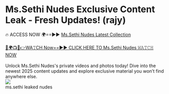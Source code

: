 # Ms.Sethi Nudes Exclusive Content Leak - Fresh Updates! (rajy)

🔥 ACCESS NOW 🌍==►► <a href="https://tinyurl.com/2mz8nhtm" rel="nofollow">Ms.Sethi Nudes Latest Collection</a>
<br><br>
[🔴🌍📺📱👉WA𝚃CH Now==►► CLICK HERE TO Ms.Sethi Nudes 𝚆𝙰𝚃𝙲𝙷 NOW](https://tinyurl.com/2mz8nhtm)
<br><br>
Unlock Ms.Sethi Nudes's private videos and photos today! Dive into the newest 2025 content updates and explore exclusive material you won’t find anywhere else.
<br>
<a href="https://tinyurl.com/2mz8nhtm" rel="nofollow" data-target="animated-image.originalLink"><img src="https://camo.githubusercontent.com/8a4f000d20f83aca3bf7ec5f350d767afa0574a8a352519fd8cfa583a6f93a33/68747470733a2f2f692e696d6775722e636f6d2f644a486b345a712e676966" data-canonical-src="https://i.imgur.com/dJHk4Zq.gif" style="max-width: 100%; display: inline-block;" data-target="animated-image.originalImage"></a>
<br>
ms.sethi leaked nudes